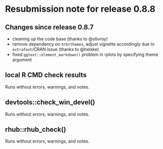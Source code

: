 # Resubmission note for release 0.8.8

## Changes since release 0.8.7

* cleaning up the code base (thanks to @olivroy)
* remove dependency on `hrbrthemes`, adjust vignette accordingly due to `extrafont`/CRAN issue (thanks to @helske)
* fixed `ggtext::element_markdown()` problem in rplots by specifying theme argument 

## local R CMD check results

Runs without errors, warnings, and notes.


## devtools::check_win_devel()

Runs without errors, warnings, and notes.


## rhub::rhub_check()

Runs without errors, warnings, and notes.

